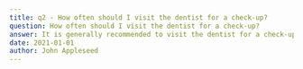 ```yaml
---
title: q2 - How often should I visit the dentist for a check-up?
question: How often should I visit the dentist for a check-up?
answer: It is generally recommended to visit the dentist for a check-up and cleaning every six months. However, the frequency may vary based on individual needs. Your dentist will advise you on the appropriate schedule during your visit.
date: 2021-01-01
author: John Appleseed
---
```

